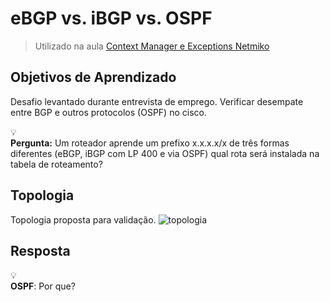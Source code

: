 # eBGP vs. iBGP vs. OSPF

> Utilizado na aula [Context Manager e Exceptions Netmiko](https://autonetops.com/courses/admin/lesson/context-manager-except/)

## Objetivos de Aprendizado

Desafio levantado durante entrevista de emprego. Verificar desempate entre BGP e outros protocolos (OSPF) no cisco.

<div data-node-type="callout">
<div data-node-type="callout-emoji">💡</div>
<div data-node-type="callout-text"><strong>Pergunta:</strong> Um roteador aprende um prefixo x.x.x.x/x de três formas diferentes (eBGP, iBGP com LP 400 e via OSPF) qual rota será instalada na tabela de roteamento?</div>
</div>

## Topologia

Topologia proposta para validação.
![topologia](https://ubjpcyfllztpftxqaldu.supabase.co/storage/v1/object/sign/img/labs/lab/topologia/autonetops_bgp_ospf.webp?token=eyJhbGciOiJIUzI1NiIsInR5cCI6IkpXVCJ9.eyJ1cmwiOiJpbWcvbGFicy9sYWIvdG9wb2xvZ2lhL2F1dG9uZXRvcHNfYmdwX29zcGYud2VicCIsImlhdCI6MTc0NjM2ODU3MSwiZXhwIjoyMDYxNzI4NTcxfQ.UNYLk165qtJhduoWrgKul_7aBBv5P0h3lX0TPDKhoXw)

## Resposta

<div data-node-type="callout">
<div data-node-type="callout-emoji">💡</div>
<div data-node-type="callout-text"><strong>OSPF</strong>: Por que?</div>
</div>